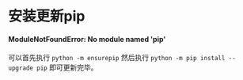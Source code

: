 # 安装更新pip


<!--more-->

#### ModuleNotFoundError: No module named 'pip'

可以首先执行  `python -m ensurepip`  然后执行 `python -m pip install --upgrade pip`  即可更新完毕。

